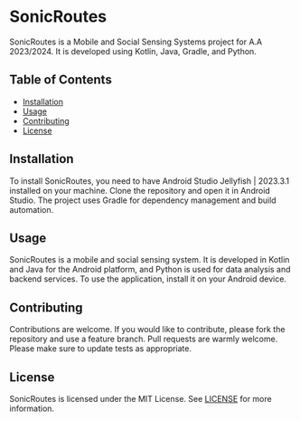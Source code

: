 # SonicRoutes

SonicRoutes is a Mobile and Social Sensing Systems project for A.A 2023/2024. It is developed using Kotlin, Java, Gradle, and Python.

## Table of Contents

- [Installation](#installation)
- [Usage](#usage)
- [Contributing](#contributing)
- [License](#license)

## Installation

To install SonicRoutes, you need to have Android Studio Jellyfish | 2023.3.1 installed on your machine. Clone the repository and open it in Android Studio. The project uses Gradle for dependency management and build automation.

## Usage

SonicRoutes is a mobile and social sensing system. It is developed in Kotlin and Java for the Android platform, and Python is used for data analysis and backend services. To use the application, install it on your Android device.

## Contributing

Contributions are welcome. If you would like to contribute, please fork the repository and use a feature branch. Pull requests are warmly welcome. Please make sure to update tests as appropriate.

## License

SonicRoutes is licensed under the MIT License. See [LICENSE](LICENSE) for more information.
```